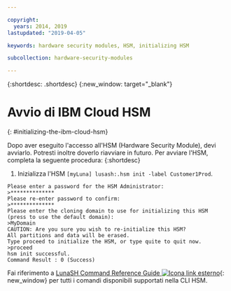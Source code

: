 ```yaml
---

copyright:
  years: 2014, 2019
lastupdated: "2019-04-05"

keywords: hardware security modules, HSM, initializing HSM

subcollection: hardware-security-modules

---
```


{:shortdesc: .shortdesc}
{:new_window: target="_blank"}

# Avvio di IBM Cloud HSM
{: #initializing-the-ibm-cloud-hsm}

Dopo aver eseguito l'accesso all'HSM (Hardware Security Module), devi avviarlo. Potresti inoltre doverlo riavviare in futuro. Per avviare l'HSM, completa la seguente procedura:
{:shortdesc}

1. Inizializza l'HSM `[myLuna] lusash:.hsm init -label Customer1Prod`.
```
Please enter a password for the HSM Administrator:
>**************
Please re-enter password to confirm:
>**************
Please enter the cloning domain to use for initializing this HSM (press to use the default domain):
>MyDomain
CAUTION: Are you sure you wish to re-initialize this HSM?
All partitions and data will be erased.
Type proceed to initialize the HSM, or type quite to quit now.
>proceed
hsm init successful.
Command Result : 0 (Success)
```

Fai riferimento a [LunaSH Command Reference Guide ![Icona link esterno](../../icons/launch-glyph.svg "Icona link esterno")](ftp://public.dhe.ibm.com/cloud/bluemix/hsm/LunaSH_Command_Reference_Guide_72.pdf){: new_window} per tutti i comandi disponibili supportati nella CLI HSM.
